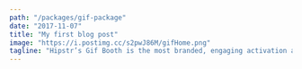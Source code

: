 ```yaml
---
path: "/packages/gif-package"
date: "2017-11-07"
title: "My first blog post"
image: "https://i.postimg.cc/s2pwJ86M/gifHome.png"
tagline: "Hipstr’s Gif Booth is the most branded, engaging activation available. We guarantee a good time, every time."
---
```

